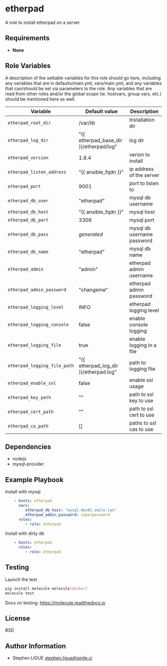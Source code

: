 etherpad
=========

A role to install etherpad on a server

Requirements
------------

* **None**

Role Variables
--------------

A description of the settable variables for this role should go here, including any variables that are in defaults/main.yml, vars/main.yml, and any variables that can/should be set via parameters to the role. Any variables that are read from other roles and/or the global scope (ie. hostvars, group vars, etc.) should be mentioned here as well.

| Variable                    | Default value                        | Description                      |
| --------------------------- | ------------------------------------ | -------------------------------- |
| `etherpad_root_dir`         | /var/lib                             | Installation dir   |
| `etherpad_log_dir`          | "{{ etherpad_base_dir }}/etherpad/log" | log dir                        |
| `etherpad_version`          | 1.8.4                                | verion to install                |
| `etherpad_listen_address`       | "{{ ansible_fqdn }}"                 | ip address of the server         |
| `etherpad_port`             | 9001                                 | port to listen to                |
| `etherpad_db_user`          | "etherpad"                             | mysql db username                |
| `etherpad_db_host`          | "{{ ansible_fqdn }}"                 | mysql host                       |
| `etherpad_db_port`          | 3306                                 | mysql port                       |
| `etherpad_db_pass`      | *generated*                          | mysql db username password       |
| `etherpad_db_name`          | "etherpad"                            | mysql db name                    |
| `etherpad_admin`            | "admin"                         | etherpad admin username          |
| `etherpad_admin_password`   | "changeme"                          | etherpad admin password          |
| `etherpad_logging_level`    | INFO                                 | etherpad logging level           |
| `etherpad_logging_console`  | false                                 | enable console logging           |
| `etherpad_logging_file`     | true                                | enable logging in a file         |
| `etherpad_logging_file_path` | "{{ etherpad_log_dir }}/etherpad.log" | path to logging file           |
| `etherpad_enable_ssl`       | false                                | enable ssl usage                 |
| `etherpad_key_path`         | ""                                   | path to ssl key to use           |
| `etherpad_cert_path`        | ""                                   | path to ssl cert to use          |
| `etherpad_ca_path`          | []                                   | paths to ssl cas to use          |

Dependencies
------------

* nodejs
* mysql-provider

Example Playbook
----------------

Install with mysql

```yml
    - hosts: etherpad
      vars:
         etherpad_db_host: "mysql.dev01.smile.lan"
         etherpad_admin_password: superpassword
      roles:
         - role: etherpad
```

Install with dirty db

```yml
    - hosts: etherpad
      roles:
         - role: etherpad
```

Testing
--------

Launch the test

```bash
pip install molecule molecule[docker]
molecule test
```

Docs on testing:
https://molecule.readthedocs.io

License
-------

BSD

Author Information
------------------

* Stephen LIGUE <stephen.ligue@smile.ci>

